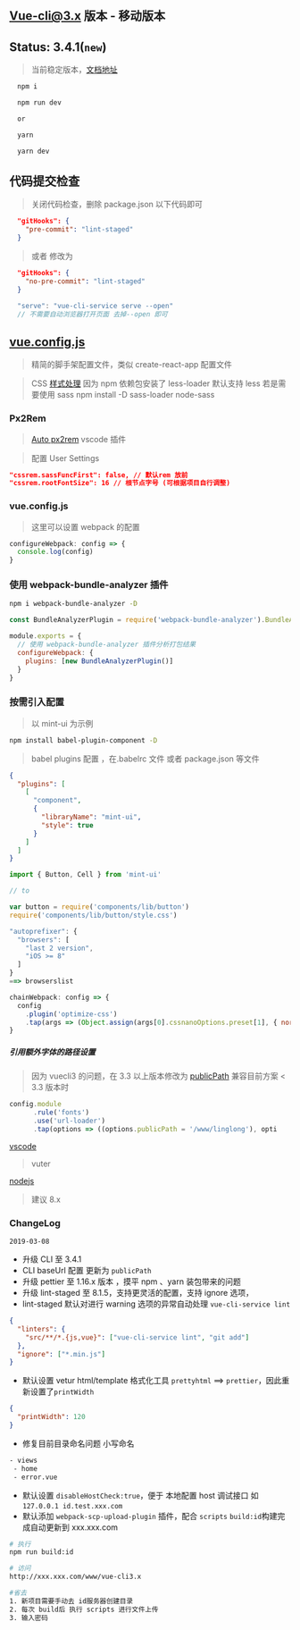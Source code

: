 ## Vue-cli@3.x 版本 - 移动版本

## Status: 3.4.1(`new`)

> 当前稳定版本，[文档地址](https://cli.vuejs.org/)

```bash
  npm i

  npm run dev

  or

  yarn

  yarn dev
```

## 代码提交检查

> 关闭代码检查，删除 package.json 以下代码即可

```json
  "gitHooks": {
    "pre-commit": "lint-staged"
  }
```

> 或者 修改为

```json
  "gitHooks": {
    "no-pre-commit": "lint-staged"
  }
```

```js
  "serve": "vue-cli-service serve --open"
  // 不需要自动浏览器打开页面 去掉--open 即可
```

## [vue.config.js](https://github.com/vuejs/vue-cli/blob/dev/docs/config.md)

> 精简的脚手架配置文件，类似 create-react-app 配置文件

> CSS [样式处理](https://github.com/vuejs/vue-cli/blob/dev/docs/css.md) 因为 npm 依赖包安装了 less-loader 默认支持 less
> 若是需要使用 sass npm install -D sass-loader node-sass

### Px2Rem

> [Auto px2rem](https://marketplace.visualstudio.com/items?itemName=aleafo.autopx2rem) vscode 插件

> 配置 User Settings

```json
"cssrem.sassFuncFirst": false, // 默认rem 放前
"cssrem.rootFontSize": 16 // 根节点字号 (可根据项目自行调整)
```

### vue.config.js

> 这里可以设置 webpack 的配置

```js
configureWebpack: config => {
  console.log(config)
}
```

### 使用 webpack-bundle-analyzer 插件

```bash
npm i webpack-bundle-analyzer -D
```

```js
const BundleAnalyzerPlugin = require('webpack-bundle-analyzer').BundleAnalyzerPlugin

module.exports = {
  // 使用 webpack-bundle-analyzer 插件分析打包结果
  configureWebpack: {
    plugins: [new BundleAnalyzerPlugin()]
  }
}
```

### 按需引入配置

> 以 mint-ui 为示例

```bash
npm install babel-plugin-component -D
```

> babel plugins 配置 ，在.babelrc 文件 或者 package.json 等文件

```json
{
  "plugins": [
    [
      "component",
      {
        "libraryName": "mint-ui",
        "style": true
      }
    ]
  ]
}
```

```js
import { Button, Cell } from 'mint-ui'

// to

var button = require('components/lib/button')
require('components/lib/button/style.css')
```

```js
"autoprefixer": {
  "browsers": [
    "last 2 version",
    "iOS >= 8"
  ]
}
==> browserslist
```

```js
chainWebpack: config => {
  config
    .plugin('optimize-css')
    .tap(args => (Object.assign(args[0].cssnanoOptions.preset[1], { normalizeUrl: false }), args))
}
```

##### 引用额外字体的路径设置

> 因为 vuecli3 的问题，在 3.3 以上版本修改为 [publicPath](https://cli.vuejs.org/zh/config/#publicpath)
> 兼容目前方案 < 3.3 版本时

```js
config.module
      .rule('fonts')
      .use('url-loader')
      .tap(options => ((options.publicPath = '/www/linglong'), opti
```

[vscode ](https://3.cn/cC3T1e3)

> vuter

[nodejs](https://npm.taobao.org/mirrors/node/)

> 建议 8.x

### ChangeLog

`2019-03-08`

- 升级 CLI 至 3.4.1
- CLI baseUrl 配置 更新为 `publicPath`
- 升级 pettier 至 1.16.x 版本 ，摸平 npm 、yarn 装包带来的问题
- 升级 lint-staged 至 8.1.5，支持更灵活的配置，支持 ignore 选项，
- lint-staged 默认对进行 warning 选项的异常自动处理 `vue-cli-service lint`

```json
{
  "linters": {
    "src/**/*.{js,vue}": ["vue-cli-service lint", "git add"]
  },
  "ignore": ["*.min.js"]
}
```

- 默认设置 vetur html/template 格式化工具 `prettyhtml` ==> `prettier`，因此重新设置了`printWidth`

```json
{
  "printWidth": 120
}
```

- 修复目前目录命名问题 小写命名

```bash
- views
 - home
 - error.vue
```

- 默认设置 `disableHostCheck:true`，便于 本地配置 host 调试接口 如 `127.0.0.1 id.test.xxx.com`
- 默认添加 `webpack-scp-upload-plugin` 插件，配合 `scripts` `build:id`构建完成自动更新到 xxx.xxx.com

```bash
# 执行
npm run build:id

# 访问
http://xxx.xxx.com/www/vue-cli3.x

#省去
1. 新项目需要手动去 id服务器创建目录
2. 每次 build后 执行 scripts 进行文件上传
3. 输入密码
```
